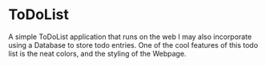 # ToDoList
A simple ToDoList application that runs on the web
I may also incorporate using a Database to store todo entries.
One of the cool features of this todo list is the neat colors, and the styling of the Webpage.

